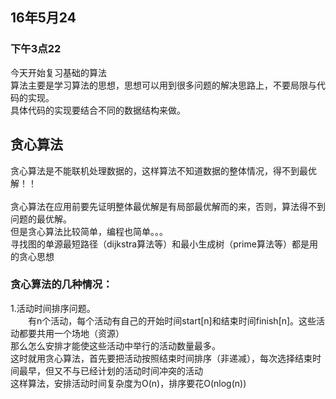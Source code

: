 <h2>16年5月24</h2>
<h3>下午3点22</h3>
今天开始复习基础的算法<br>
算法主要是学习算法的思想，思想可以用到很多问题的解决思路上，不要局限与代码的实现。<br>
具体代码的实现要结合不同的数据结构来做。<br>
<h2>贪心算法</h2>
贪心算法是不能联机处理数据的，这样算法不知道数据的整体情况，得不到最优解！！<br>
<br>
贪心算法在应用前要先证明整体最优解是有局部最优解而的来，否则，算法得不到问题的最优解。<br>
但是贪心算法比较简单，编程也简单。。。<br>
寻找图的单源最短路径（dijkstra算法等）和最小生成树（prime算法等）都是用的贪心思想<br>
<h3>贪心算法的几种情况：</h3>
1.活动时间排序问题。<br>
&emsp;&emsp;有n个活动，每个活动有自己的开始时间start[n]和结束时间finish[n]。这些活动都要共用一个场地（资源）<br>
那么怎么安排才能使这些活动中举行的活动数量最多。<br>
这时就用贪心算法，首先要把活动按照结束时间排序（非递减），每次选择结束时间最早，但又不与已经计划的活动时间冲突的活动<br>
这样算法，安排活动时间复杂度为O(n)，排序要花O(nlog(n))<br>
